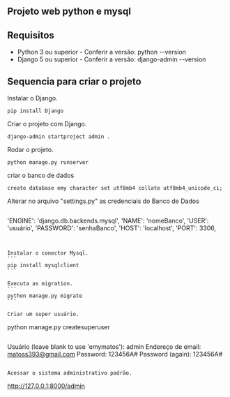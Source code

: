 ## Projeto web python e mysql

## Requisitos

* Python 3 ou superior - Conferir a versão: python --version
* Django 5 ou superior - Conferir a versão: django-admin --version

## Sequencia para criar o projeto

Instalar o Django.
```
pip install Django
```

Criar o projeto com Django.
```
django-admin startproject admin .
```

Rodar o projeto.
```
python manage.py runserver
```

criar o banco de dados
```
create database emy character set utf8mb4 collate utf8mb4_unicode_ci;
```

Alterar no arquivo "settings.py" as credenciais do Banco de Dados<br>
````
````
'ENGINE': 'django.db.backends.mysql',
'NAME': 'nomeBanco',
'USER': 'usuário',
'PASSWORD': 'senhaBanco',
'HOST': 'localhost',
'PORT': 3306,
````


Instalar o conector Mysql.
```
pip install mysqlclient
```

Executa as migration.
```
python manage.py migrate
```

Criar um super usuário.
````
python manage.py createsuperuser
````
````
Usuário (leave blank to use 'emymatos'): admin
Endereço de email: matoss393@gmail.com
Password: 123456A#
Password (again): 123456A#
````

Acessar o sistema administrativo padrão.
````
http://127.0.0.1:8000/admin
````
